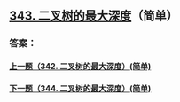 ## [343. 二叉树的最大深度](https://leetcode-cn.com/problems/merge-two-sorted-lists/)（简单）





### 答案：



#### [上一题（342. 二叉树的最大深度）(简单)](https://github.com/sdwwld/leetCode/blob/master/src/main/java/com/wld/java/leetcode/leetCode0342.md)

#### [下一题（344. 二叉树的最大深度）(简单)](https://github.com/sdwwld/leetCode/blob/master/src/main/java/com/wld/java/leetcode/leetCode0344.md)